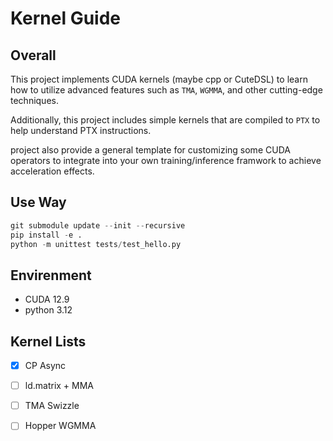 # Kernel Guide

## Overall

This project implements CUDA kernels (maybe cpp or CuteDSL) to learn how to utilize advanced features such as `TMA`, `WGMMA`, and other cutting-edge techniques.

Additionally, this project includes simple kernels that are compiled to `PTX` to help understand PTX instructions.

project also provide a general template for customizing some CUDA operators to integrate into your own training/inference framwork to achieve acceleration effects.

## Use Way

```python
git submodule update --init --recursive
pip install -e .
python -m unittest tests/test_hello.py
```

## Envirenment

- CUDA 12.9
- python 3.12

## Kernel Lists

- [x] CP Async

- [ ] ld.matrix + MMA

- [ ] TMA Swizzle

- [ ] Hopper WGMMA

